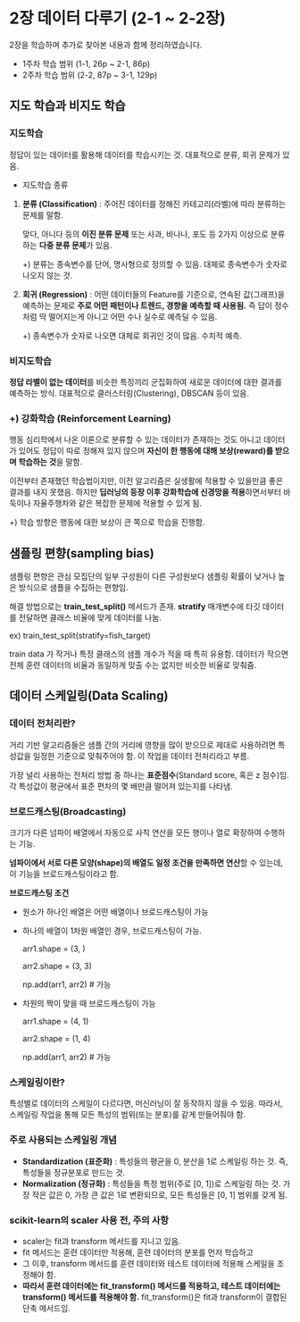 # 2장 데이터 다루기 (2-1 ~ 2-2장)
2장을 학습하며 추가로 찾아본 내용과 함께 정리하였습니다.

- 1주차 학습 범위 (1-1, 26p ~ 2-1, 86p)
- 2주차 학습 범위 (2-2, 87p ~ 3-1, 129p)

## 지도 학습과 비지도 학습
### 지도학습
정답이 있는 데이터를 활용해 데이터를 학습시키는 것.
대표적으로 분류, 회귀 문제가 있음.

- 지도학습 종류
1. **분류 (Classification)** : 주어진 데이터를 정해진 카테고리(라벨)에 따라 분류하는 문제를 말함.

   맞다, 아니다 등의 **이진 분류 문제** 또는 사과, 바나나, 포도 등 2가지 이상으로 분류하는 **다중 분류 문제**가 있음.

   +) 분류는 종속변수를 단어, 명사형으로 정의할 수 있음. 대체로 종속변수가 숫자로 나오지 않는 것. 

2. **회귀 (Regression)** : 어떤 데이터들의 Feature를 기준으로, 연속된 값(그래프)을 예측하는 문제로 **주로 어떤 패턴이나 트렌드, 경향을 예측할 때 사용됨.** 즉 답이 정수처럼 딱 떨어지는게 아니고 어떤 수나 실수로 예측딜 수 있음.

   +) 종속변수가 숫자로 나오면 대체로 회귀인 것이 많음. 수치적 예측.


### 비지도학습
**정답 라벨이 없는 데이터**를 비슷한 특징끼리 군집화하여 새로운 데이터에 대한 결과를 예측하는 방식.
대표적으로 클러스터링(Clustering), DBSCAN 등이 있음.

### +) 강화학습 (Reinforcement Learning)
행동 심리학에서 나온 이론으로 분류할 수 있는 데이터가 존재하는 것도 아니고 데이터가 있어도 정답이 따로 정해져 있지 않으며 **자신이 한 행동에 대해 보상(reward)를 받으며 학습하는 것**을 말함.

이전부터 존재했던 학습법이지만, 이전 알고리즘은 실생활에 적용할 수 있을만큼 좋은 결과를 내지 못했음. 하지만 **딥러닝의 등장 이후 강화학습에 신경망을 적용**하면서부터 바둑이나 자율주행차와 같은 복잡한 문제에 적용할 수 있게 됨.

+) 학습 방향은 행동에 대한 보상이 큰 쪽으로 학습을 진행함.

## 샘플링 편향(sampling bias)
샘플링 편향은 관심 모집단의 일부 구성원이 다른 구성원보다 샘플링 확률이 낮거나 높은 방식으로 샘플을 수집하는 편향임.

해결 방법으로는 **train_test_split()** 메서드가 존재. **stratify** 매개변수에 타깃 데이터를 전달하면 클래스 비율에 맞게 데이터를 나눔.

ex) train_test_split(stratify=fish_target)

train data 가 작거나 특정 클래스의 샘플 개수가 적을 때 특히 유용함. 데이터가 작으면 전체 훈련 데이터의 비율과 동일하게 맞출 수는 없지만 비슷한 비율로 맞춰줌.

## 데이터 스케일링(Data Scaling)
### 데이터 전처리란?
거리 기반 알고리즘들은 샘플 간의 거리에 영향을 많이 받으므로 제대로 사용하려면 특성값을 일정한 기준으로 맞춰주어야 함. 이 작업을 데이터 전처리라고 부름.

가장 널리 사용하는 전처리 방법 중 하나는 **표준점수**(Standard score, 혹은 z 점수)임. 각 특성값이 평균에서 표준 편차의 몇 배만큼 떨어져 있는지를 나타냄.

### 브로드캐스팅(Broadcasting)
크기가 다른 넘파이 배열에서 자동으로 사칙 연산을 모든 행이나 열로 확장하여 수행하는 기능.

**넘파이에서 서로 다른 모양(shape)의 배열도 일정 조건을 만족하면 연산**할 수 있는데, 이 기능을 브로드캐스팅이라고 함.

**브로드캐스팅 조건**
- 원소가 하나인 배열은 어떤 배열이나 브로드캐스팅이 가능
- 하나의 배열이 1차원 배열인 경우, 브로드캐스팅이 가능.

  arr1.shape = (3, )

  arr2.shape = (3, 3)

  np.add(arr1, arr2) # 가능
- 차원의 짝이 맞을 때 브로드캐스팅이 가능

  arr1.shape = (4, 1)

  arr2.shape = (1, 4)

  np.add(arr1, arr2) # 가능

### 스케일링이란?
특성별로 데이터의 스케일이 다르다면, 머신러닝이 잘 동작하지 않을 수 있음. 따라서, 스케일링 작업을 통해 모든 특성의 범위(또는 분포)를 같게 만들어줘야 함.

### 주로 사용되는 스케일링 개념
- **Standardization (표준화)** : 특성들의 평균을 0, 분산을 1로 스케일링 하는 것. 즉, 특성들을 정규분포로 만드는 것.
- **Normalization (정규화)** : 특성들을 특정 범위(주로 [0, 1])로 스케일링 하는 것. 가장 작은 값은 0, 가장 큰 값은 1로 변환되므로, 모든 특성들은 [0, 1] 범위를 갖게 됨.

### scikit-learn의 scaler 사용 전, 주의 사항
- scaler는 fit과 transform 메서드를 지니고 있음.
- fit 메서드는 훈련 데이터만 적용해, 훈련 데이터의 분포를 먼저 학습하고
- 그 이후, transform 메서드를 훈련 데이터와 테스트 데이터에 적용해 스케일을 조정해야 함.
- **따라서 훈련 데이터에는 fit_transform() 메서드를 적용하고, 테스트 데이터에는 transform() 메서드를 적용해야 함.** fit_transform()은 fit과 transform이 결합된 단축 메서드임.